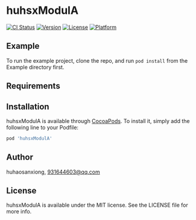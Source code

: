 # huhsxModulA

[![CI Status](https://img.shields.io/travis/huhaosanxiong/huhsxModulA.svg?style=flat)](https://travis-ci.org/huhaosanxiong/huhsxModulA)
[![Version](https://img.shields.io/cocoapods/v/huhsxModulA.svg?style=flat)](https://cocoapods.org/pods/huhsxModulA)
[![License](https://img.shields.io/cocoapods/l/huhsxModulA.svg?style=flat)](https://cocoapods.org/pods/huhsxModulA)
[![Platform](https://img.shields.io/cocoapods/p/huhsxModulA.svg?style=flat)](https://cocoapods.org/pods/huhsxModulA)

## Example

To run the example project, clone the repo, and run `pod install` from the Example directory first.

## Requirements

## Installation

huhsxModulA is available through [CocoaPods](https://cocoapods.org). To install
it, simply add the following line to your Podfile:

```ruby
pod 'huhsxModulA'
```

## Author

huhaosanxiong, 931644603@qq.com

## License

huhsxModulA is available under the MIT license. See the LICENSE file for more info.
